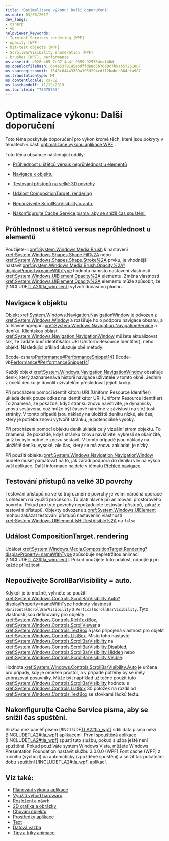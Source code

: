 ```yaml
---
title: 'Optimalizace výkonu: Další doporučení'
ms.date: 03/30/2017
dev_langs:
- csharp
- vb
helpviewer_keywords:
- Terminal Services rendering [WPF]
- opacity [WPF]
- hit-test objects [WPF]
- ScrollBarVisibility enumeration [WPF]
- brushes [WPF], performance
ms.assetid: d028cc65-7e97-4a4f-9859-929734eaf40d
ms.openlocfilehash: 6b4a5379145ebdffde0d5b76d8c7b9ab57261007
ms.sourcegitcommit: f348c84443380a1959294cdf12babcb804cfa987
ms.translationtype: MT
ms.contentlocale: cs-CZ
ms.lasthandoff: 11/12/2019
ms.locfileid: "73975793"
---
```

# <a name="optimizing-performance-other-recommendations"></a>Optimalizace výkonu: Další doporučení
<a name="introduction"></a>Toto téma poskytuje doporučení pro výkon kromě těch, které jsou pokryty v tématech v části [optimalizace výkonu aplikace WPF](optimizing-wpf-application-performance.md) .  
  
 Toto téma obsahuje následující oddíly:  
  
- [Průhlednost u štětců versus neprůhlednost u elementů](#Opacity)  
  
- [Navigace k objektu](#Navigation_Objects)  
  
- [Testování přístupů na velké 3D povrchy](#Hit_Testing)  
  
- [Událost CompositionTarget. rendering](#CompositionTarget_Rendering_Event)  
  
- [Nepoužívejte ScrollBarVisibility = auto.](#Avoid_Using_ScrollBarVisibility)  
  
- [Nakonfigurujte Cache Service písma, aby se snížil čas spuštění.](#FontCache)  
  
<a name="Opacity"></a>   
## <a name="opacity-on-brushes-versus-opacity-on-elements"></a>Průhlednost u štětců versus neprůhlednost u elementů  
 Použijete-li <xref:System.Windows.Media.Brush> k nastavení <xref:System.Windows.Shapes.Shape.Fill%2A> nebo <xref:System.Windows.Shapes.Shape.Stroke%2A> prvku, je vhodnější nastavit <xref:System.Windows.Media.Brush.Opacity%2A?displayProperty=nameWithType> hodnotu namísto nastavení vlastnosti <xref:System.Windows.UIElement.Opacity%2A> elementu. Změna vlastnosti <xref:System.Windows.UIElement.Opacity%2A> elementu může způsobit, že [!INCLUDE[TLA2#tla_winclient](../../../../includes/tla2sharptla-winclient-md.md)] vytvoří dočasnou plochu.  
  
<a name="Navigation_Objects"></a>   
## <a name="navigation-to-object"></a>Navigace k objektu  
 Objekt <xref:System.Windows.Navigation.NavigationWindow> je odvozen z <xref:System.Windows.Window> a rozšiřuje ho o podporu navigace obsahu, a to hlavně agregací <xref:System.Windows.Navigation.NavigationService> a deníku. Klientskou oblast <xref:System.Windows.Navigation.NavigationWindow> můžete aktualizovat tak, že zadáte buď identifikátor URI (Uniform Resource Identifier), nebo objekt. Následující příklad ukazuje obě metody:  
  
 [!code-csharp[Performance#PerformanceSnippet14](~/samples/snippets/csharp/VS_Snippets_Wpf/Performance/CSharp/TestNavigation.xaml.cs#performancesnippet14)]
 [!code-vb[Performance#PerformanceSnippet14](~/samples/snippets/visualbasic/VS_Snippets_Wpf/Performance/visualbasic/testnavigation.xaml.vb#performancesnippet14)]  
  
 Každý objekt <xref:System.Windows.Navigation.NavigationWindow> obsahuje deník, který zaznamenává historii navigace uživatele v tomto okně. Jedním z účelů deníku je dovolit uživatelům přesledovat jejich kroky.  
  
 Při procházení pomocí identifikátoru URI (Uniform Resource Identifier) ukládá deník pouze odkaz na identifikátor URI (Uniform Resource Identifier). To znamená, že pokaždé, když stránku znovu navštívíte, je dynamicky znovu sestavena, což může být časově náročné v závislosti na složitosti stránky. V tomto případě jsou náklady na úložiště deníku nízké, ale čas, který je potřeba znovu vytvořit stránku, je potenciálně vysoký.  
  
 Při procházení pomocí objektu deník ukládá celý vizuální strom objektu. To znamená, že pokaždé, když stránku znovu navštívíte, vykreslí se okamžitě, aniž by bylo nutné je znovu sestavit. V tomto případě jsou náklady na úložiště deníku vysoké, ale čas, který se má znovu zakládat, je nízký.  
  
 Při použití objektu <xref:System.Windows.Navigation.NavigationWindow> budete muset pamatovat na to, jak zařadí podpora do deníku vliv na výkon vaší aplikace. Další informace najdete v tématu [Přehled navigace](../app-development/navigation-overview.md).  
  
<a name="Hit_Testing"></a>   
## <a name="hit-testing-on-large-3d-surfaces"></a>Testování přístupů na velké 3D povrchy  
 Testování přístupů na velké trojrozměrné povrchy je velmi náročná operace s ohledem na využití procesoru. To platí hlavně při animování prostorového povrchu. Pokud pro tyto povrchy nepožadujete testování přístupů, zakažte testování přístupů. Objekty odvozené z <xref:System.Windows.UIElement> mohou zakázat testování přístupů nastavením vlastnosti <xref:System.Windows.UIElement.IsHitTestVisible%2A> na `false`.  
  
<a name="CompositionTarget_Rendering_Event"></a>   
## <a name="compositiontargetrendering-event"></a>Událost CompositionTarget. rendering  
 Událost <xref:System.Windows.Media.CompositionTarget.Rendering?displayProperty=nameWithType> způsobuje nepřetržitou animaci [!INCLUDE[TLA2#tla_winclient](../../../../includes/tla2sharptla-winclient-md.md)]. Pokud použijete tuto událost, odpojte ji při každé příležitosti.  
  
<a name="Avoid_Using_ScrollBarVisibility"></a>   
## <a name="avoid-using-scrollbarvisibilityauto"></a>Nepoužívejte ScrollBarVisibility = auto.  
 Kdykoli je to možné, vyhněte se použití <xref:System.Windows.Controls.ScrollBarVisibility.Auto?displayProperty=nameWithType> hodnoty vlastností `HorizontalScrollBarVisibility` a `VerticalScrollBarVisibility`. Tyto vlastnosti jsou definovány pro objekty <xref:System.Windows.Controls.RichTextBox>, <xref:System.Windows.Controls.ScrollViewer> a <xref:System.Windows.Controls.TextBox> a jako připojená vlastnost pro objekt <xref:System.Windows.Controls.ListBox>. Místo toho nastavte <xref:System.Windows.Controls.ScrollBarVisibility> na <xref:System.Windows.Controls.ScrollBarVisibility.Disabled>, <xref:System.Windows.Controls.ScrollBarVisibility.Hidden> nebo <xref:System.Windows.Controls.ScrollBarVisibility.Visible>.  
  
 Hodnota <xref:System.Windows.Controls.ScrollBarVisibility.Auto> je určena pro případy, kdy je omezen prostor, a v případě potřeby by se měly zobrazovat posuvníky. Může být například užitečné použít tuto <xref:System.Windows.Controls.ScrollBarVisibility> hodnotu s <xref:System.Windows.Controls.ListBox> 30 položek na rozdíl od <xref:System.Windows.Controls.TextBox> se stovkami řádků textu.  
  
<a name="FontCache"></a>   
## <a name="configure-font-cache-service-to-reduce-start-up-time"></a>Nakonfigurujte Cache Service písma, aby se snížil čas spuštění.  
 Služba mezipaměť písem [!INCLUDE[TLA2#tla_wpf](../../../../includes/tla2sharptla-wpf-md.md)] sdílí data písma mezi [!INCLUDE[TLA2#tla_wpf](../../../../includes/tla2sharptla-wpf-md.md)] aplikacemi. První spouštěná aplikace [!INCLUDE[TLA2#tla_wpf](../../../../includes/tla2sharptla-wpf-md.md)] spustí tuto službu, pokud služba ještě není spuštěná. Pokud používáte systém Windows Vista, můžete Windows Presentation Foundation nastavit službu 3.0.0.0 (WPF) Font cache (WPF) z ručního (výchozí) na automaticky (zpožděné spuštění) a snížit tak počáteční dobu spuštění [!INCLUDE[TLA2#tla_wpf](../../../../includes/tla2sharptla-wpf-md.md)] aplikací.  
  
## <a name="see-also"></a>Viz také:

- [Plánování výkonu aplikace](planning-for-application-performance.md)
- [Využití výhod hardwaru](optimizing-performance-taking-advantage-of-hardware.md)
- [Rozložení a návrh](optimizing-performance-layout-and-design.md)
- [2D grafika a obrázky](optimizing-performance-2d-graphics-and-imaging.md)
- [Chování objektu](optimizing-performance-object-behavior.md)
- [Prostředky aplikace](optimizing-performance-application-resources.md)
- [Text](optimizing-performance-text.md)
- [Datová vazba](optimizing-performance-data-binding.md)
- [Tipy a triky animace](../graphics-multimedia/animation-tips-and-tricks.md)
